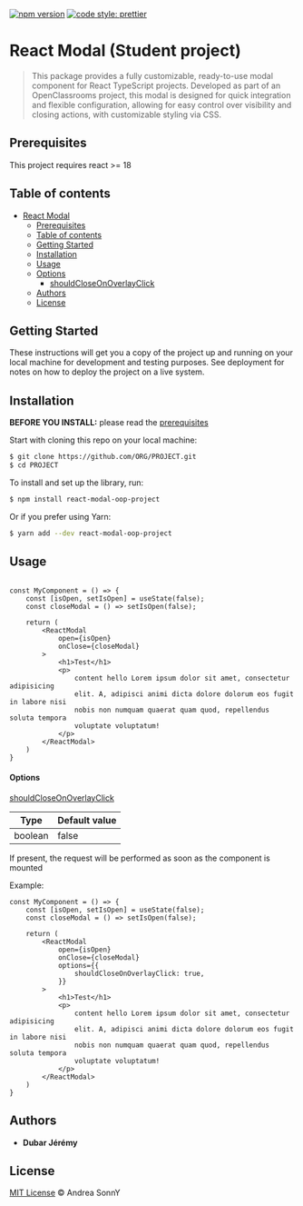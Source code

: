 [![npm version](https://badge.fury.io/js/angular2-expandable-list.svg)](https://badge.fury.io/js/angular2-expandable-list)
[![code style: prettier](https://img.shields.io/badge/code_style-prettier-ff69b4.svg?style=flat-square)](https://github.com/prettier/prettier)

# React Modal (Student project)

> This package provides a fully customizable, ready-to-use modal component for React TypeScript projects. Developed as part of an OpenClassrooms project, this modal is designed for quick integration and flexible configuration, allowing for easy control over visibility and closing actions, with customizable styling via CSS.

## Prerequisites

This project requires react >= 18


## Table of contents

- [React Modal](#react-modal-student-project)
    - [Prerequisites](#prerequisites)
    - [Table of contents](#table-of-contents)
    - [Getting Started](#getting-started)
    - [Installation](#installation)
    - [Usage](#usage)
    - [Options](#options)
      - [shouldCloseOnOverlayClick](#shouldCloseOnOverlayClick)
  - [Authors](#authors)
  - [License](#license)

## Getting Started

These instructions will get you a copy of the project up and running on your local machine for development and testing purposes. See deployment for notes on how to deploy the project on a live system.

## Installation

**BEFORE YOU INSTALL:** please read the [prerequisites](#prerequisites)

Start with cloning this repo on your local machine:

```sh
$ git clone https://github.com/ORG/PROJECT.git
$ cd PROJECT
```

To install and set up the library, run:

```sh
$ npm install react-modal-oop-project
```

Or if you prefer using Yarn:

```sh
$ yarn add --dev react-modal-oop-project
```

## Usage

```tsx

const MyComponent = () => {
    const [isOpen, setIsOpen] = useState(false);
    const closeModal = () => setIsOpen(false);

    return (
        <ReactModal 
            open={isOpen}
            onClose={closeModal}
        >
            <h1>Test</h1>
            <p>
                content hello Lorem ipsum dolor sit amet, consectetur adipisicing
                elit. A, adipisci animi dicta dolore dolorum eos fugit in labore nisi
                nobis non numquam quaerat quam quod, repellendus soluta tempora
                voluptate voluptatum!
            </p>
        </ReactModal>
    )
}
```

#### Options

[shouldCloseOnOverlayClick](#shouldCloseOnOverlayClick)

| Type    | Default value |
|---------|---------------|
| boolean | false         |

If present, the request will be performed as soon as the component is mounted

Example:

```tsx
const MyComponent = () => {
    const [isOpen, setIsOpen] = useState(false);
    const closeModal = () => setIsOpen(false);

    return (
        <ReactModal
            open={isOpen}
            onClose={closeModal}
            options={{
                shouldCloseOnOverlayClick: true,
            }}
        >
            <h1>Test</h1>
            <p>
                content hello Lorem ipsum dolor sit amet, consectetur adipisicing
                elit. A, adipisci animi dicta dolore dolorum eos fugit in labore nisi
                nobis non numquam quaerat quam quod, repellendus soluta tempora
                voluptate voluptatum!
            </p>
        </ReactModal>
    )
}
```


## Authors

* **Dubar Jérémy** 

## License
[MIT License](https://andreasonny.mit-license.org/2019) © Andrea SonnY